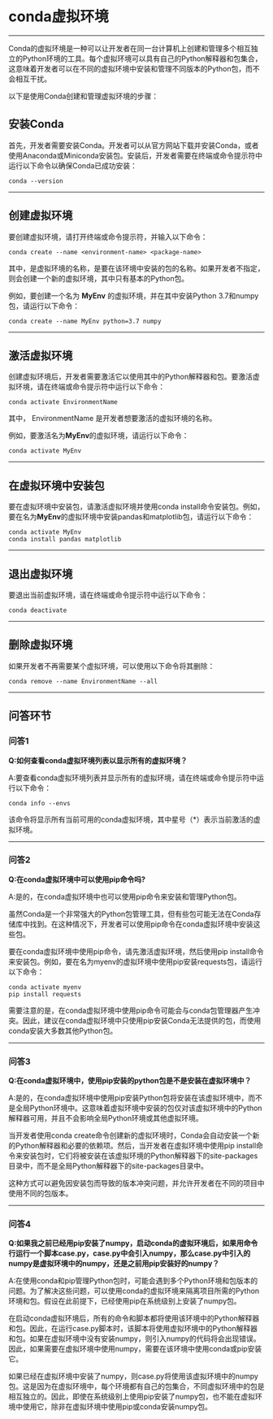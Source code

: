 # conda虚拟环境

<hr>


Conda的虚拟环境是一种可以让开发者在同一台计算机上创建和管理多个相互独立的Python环境的工具。每个虚拟环境可以具有自己的Python解释器和包集合，这意味着开发者可以在不同的虚拟环境中安装和管理不同版本的Python包，而不会相互干扰。

以下是使用Conda创建和管理虚拟环境的步骤：

## 安装Conda

首先，开发者需要安装Conda。开发者可以从官方网站下载并安装Conda，或者使用Anaconda或Miniconda安装包。安装后，开发者需要在终端或命令提示符中运行以下命令以确保Conda已成功安装：

```
conda --version
```


<hr>


## 创建虚拟环境

要创建虚拟环境，请打开终端或命令提示符，并输入以下命令：

```
conda create --name <environment-name> <package-name>
```
其中，<environment-name>是虚拟环境的名称，<package-name>是要在该环境中安装的包的名称。如果开发者不指定<package-name>，则会创建一个新的虚拟环境，其中只有基本的Python包。

例如，要创建一个名为 **MyEnv** 的虚拟环境，并在其中安装Python 3.7和numpy包，请运行以下命令：

```
conda create --name MyEnv python=3.7 numpy
```

<hr>

## 激活虚拟环境

创建虚拟环境后，开发者需要激活它以使用其中的Python解释器和包。要激活虚拟环境，请在终端或命令提示符中运行以下命令：

```
conda activate EnvironmentName
```
其中， EnvironmentName 是开发者想要激活的虚拟环境的名称。

例如，要激活名为**MyEnv**的虚拟环境，请运行以下命令：
```
conda activate MyEnv
```

<hr>

## 在虚拟环境中安装包

要在虚拟环境中安装包，请激活虚拟环境并使用conda install命令安装包。例如，要在名为**MyEnv**的虚拟环境中安装pandas和matplotlib包，请运行以下命令：
```
conda activate MyEnv
conda install pandas matplotlib
```

<hr>

## 退出虚拟环境

要退出当前虚拟环境，请在终端或命令提示符中运行以下命令：
```
conda deactivate
```

<hr>

## 删除虚拟环境

如果开发者不再需要某个虚拟环境，可以使用以下命令将其删除：

```
conda remove --name EnvironmentName --all
```

<hr>

## 问答环节

### 问答1

**Q:如何查看conda虚拟环境列表以显示所有的虚拟环境？**

A:要查看conda虚拟环境列表并显示所有的虚拟环境，请在终端或命令提示符中运行以下命令：

```
conda info --envs
```
该命令将显示所有当前可用的conda虚拟环境，其中星号（*）表示当前激活的虚拟环境。

<hr>

### 问答2

**Q:在conda虚拟环境中可以使用pip命令吗?**

A:是的，在conda虚拟环境中也可以使用pip命令来安装和管理Python包。

虽然Conda是一个非常强大的Python包管理工具，但有些包可能无法在Conda存储库中找到。在这种情况下，开发者可以使用pip命令在conda虚拟环境中安装这些包。

要在conda虚拟环境中使用pip命令，请先激活虚拟环境，然后使用pip install命令来安装包。例如，要在名为myenv的虚拟环境中使用pip安装requests包，请运行以下命令：
```
conda activate myenv
pip install requests
```
需要注意的是，在conda虚拟环境中使用pip命令可能会与conda包管理器产生冲突。因此，建议在conda虚拟环境中只使用pip安装Conda无法提供的包，而使用conda安装大多数其他Python包。

<hr>

### 问答3

**Q:在conda虚拟环境中，使用pip安装的python包是不是安装在虚拟环境中？**

A:是的，在conda虚拟环境中使用pip安装Python包将安装在该虚拟环境中，而不是全局Python环境中。这意味着虚拟环境中安装的包仅对该虚拟环境中的Python解释器可用，并且不会影响全局Python环境或其他虚拟环境。

当开发者使用conda create命令创建新的虚拟环境时，Conda会自动安装一个新的Python解释器和必要的依赖项。然后，当开发者在虚拟环境中使用pip install命令来安装包时，它们将被安装在该虚拟环境的Python解释器下的site-packages目录中，而不是全局Python解释器下的site-packages目录中。

这种方式可以避免因安装包而导致的版本冲突问题，并允许开发者在不同的项目中使用不同的包版本。



<hr>

### 问答4

**Q:如果我之前已经用pip安装了numpy，启动conda的虚拟环境后，如果用命令行运行一个脚本case.py，case.py中会引入numpy，那么case.py中引入的numpy是虚拟环境中的numpy，还是之前用pip安装好的numpy？**

A:在使用conda和pip管理Python包时，可能会遇到多个Python环境和包版本的问题。为了解决这些问题，可以使用conda的虚拟环境来隔离项目所需的Python环境和包。假设在此前提下，已经使用pip在系统级别上安装了numpy包。

在启动conda虚拟环境后，所有的命令和脚本都将使用该环境中的Python解释器和包。因此，在运行case.py脚本时，该脚本将使用虚拟环境中的Python解释器和包。如果在虚拟环境中没有安装numpy，则引入numpy的代码将会出现错误。因此，如果需要在虚拟环境中使用numpy，需要在该环境中使用conda或pip安装它。

如果已经在虚拟环境中安装了numpy，则case.py将使用该虚拟环境中的numpy包。这是因为在虚拟环境中，每个环境都有自己的包集合，不同虚拟环境中的包是相互独立的。因此，即使在系统级别上使用pip安装了numpy包，也不能在虚拟环境中使用它，除非在虚拟环境中使用pip或conda安装numpy包。